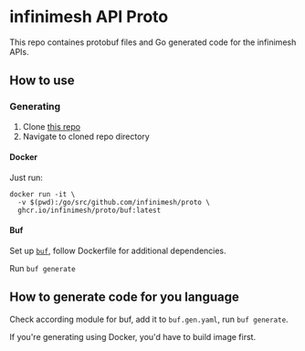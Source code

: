 # infinimesh API Proto

This repo containes protobuf files and Go generated code for the infinimesh APIs.

## How to use

### Generating

1. Clone [this repo](github.com/infinimesh/proto)
2. Navigate to cloned repo directory

#### Docker

Just run:

```shell
docker run -it \
  -v $(pwd):/go/src/github.com/infinimesh/proto \
  ghcr.io/infinimesh/proto/buf:latest
```

#### Buf

Set up [`buf`](buf.build), follow Dockerfile for additional dependencies.

Run `buf generate`

## How to generate code for you language

Check according module for buf, add it to `buf.gen.yaml`, run `buf generate`.

If you're generating using Docker, you'd have to build image first.

